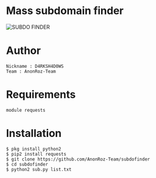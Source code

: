 # Mass subdomain finder
![SUBDO FINDER](https://user-images.githubusercontent.com/65480013/92239060-9223df00-eee4-11ea-8684-b2699eb7996a.jpg)

# Author
```
Nickname : D4RKSH4D0WS
Team : AnonRoz-Team
```

# Requirements
```
module requests
```

# Installation
```
$ pkg install python2
$ pip2 install requests
$ git clone https://github.com/AnonRoz-Team/subdofinder
$ cd subdofinder
$ python2 sub.py list.txt
```

